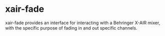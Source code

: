 # xair-fade

xair-fade provides an interface for interacting with a Behringer X-AIR mixer, with the specific purpose of fading in and out specific channels.
